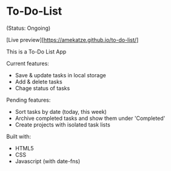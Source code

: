 # To-Do-List

(Status: Ongoing)

[Live preview][https://amekatze.github.io/to-do-list/]

This is a To-Do List App

Current features:
- Save & update tasks in local storage
- Add & delete tasks
- Chage status of tasks

Pending features:
- Sort tasks by date (today, this week)
- Archive completed tasks and show them under 'Completed'
- Create projects with isolated task lists 

Built with:
- HTML5
- CSS
- Javascript (with date-fns)